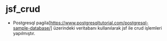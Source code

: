 # jsf_crud

* Postgresql pagila[https://www.postgresqltutorial.com/postgresql-sample-database/] üzerindeki veritabanı kullanılarak jsf ile crud işlemleri yapılmıştır.
